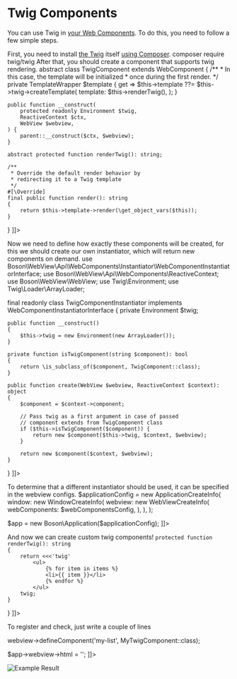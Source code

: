# Twig Components

You can use Twig in [your Web Components](web-components-api.md). To do this, 
you need to follow a few simple steps.

<procedure title="1. Install Twig">
First, you need to install <a href="https://twig.symfony.com/">the Twig</a> 
itself <a href="https://getcomposer.org/">using Composer</a>.
<code-block lang="bash">
    composer require twig/twig
</code-block>
</procedure>

<procedure title="2. Create Twig Component">
After that, you should create a component that supports twig rendering.
<code-block lang="php">
<![CDATA[
use Boson\WebView\Api\WebComponents\ReactiveContext;
use Boson\WebView\Api\WebComponents\WebComponent;
use Boson\WebView\WebView;
use Twig\Environment;
use Twig\TemplateWrapper;

abstract class TwigComponent extends WebComponent
{
    /**
     * In this case, the template will be initialized 
     * once during the first render.
     */
    private TemplateWrapper $template {
        get => $this->template ??= $this->twig->createTemplate(
            template: $this->renderTwig(),
        );
    }

    public function __construct(
        protected readonly Environment $twig,
        ReactiveContext $ctx,
        WebView $webview,
    ) {
        parent::__construct($ctx, $webview);
    }

    abstract protected function renderTwig(): string;

    /**
     * Override the default render behavior by 
     * redirecting it to a Twig template
     */
    #[\Override]
    final public function render(): string
    {
        return $this->template->render(\get_object_vars($this));
    }
}
]]>
</code-block>
</procedure>


<procedure title="3. Create Instances">
Now we need to define how exactly these components will be created, for 
this we should create our own instantiator, which will return new 
components on demand.
<code-block lang="php">
<![CDATA[

use Boson\WebView\Api\WebComponents\Instantiator\WebComponentInstantiatorInterface;
use Boson\WebView\Api\WebComponents\ReactiveContext;
use Boson\WebView\WebView;
use Twig\Environment;
use Twig\Loader\ArrayLoader;

final readonly class TwigComponentInstantiator implements
    WebComponentInstantiatorInterface
{
    private Environment $twig;

    public function __construct()
    {
        $this->twig = new Environment(new ArrayLoader());
    }

    private function isTwigComponent(string $component): bool
    {
        return \is_subclass_of($component, TwigComponent::class);
    }

    public function create(WebView $webview, ReactiveContext $context): object
    {
        $component = $context->component;

        // Pass twig as a first argument in case of passed 
        // component extends from TwigComponent class 
        if ($this->isTwigComponent($component)) {
            return new $component($this->twig, $context, $webview);
        }

        return new $component($context, $webview);
    }
}
]]>
</code-block>
</procedure>

<procedure title="4. Register Instantiator">
To determine that a different instantiator should be used, it can 
be specified in the webview configs.

<code-block lang="php">
<![CDATA[
$webComponentsConfig = new WebComponentsCreateInfo(
    instantiator: new TwigComponentInstantiator(),
);

$applicationConfig = new ApplicationCreateInfo(
    window: new WindowCreateInfo(
        webview: new WebViewCreateInfo(
            webComponents: $webComponentsConfig,
        ),
    ),
);

$app = new Boson\Application($applicationConfig);
]]>
</code-block>
</procedure>

<procedure title="5. Twig Components">
And now we can create custom twig components!

<code-block lang="php">
<![CDATA[
class MyTwigComponent extends TwigComponent
{
    protected array $items = [1, 2, 3];

    protected function renderTwig(): string
    {
        return <<<'twig'
            <ul>
                {% for item in items %}
                <li>{{ item }}</li>
                {% endfor %}
            </ul>
        twig;
    }
}
]]>
</code-block>

To register and check, just write a couple of lines

<code-block lang="php">
<![CDATA[
$app->webview->defineComponent('my-list', MyTwigComponent::class);

$app->webview->html = '<my-list />';
]]>
</code-block>

<img src="example-twig-components-result.png" alt="Example Result"/>

</procedure>